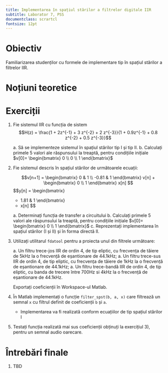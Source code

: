 ```yaml
---
title: Implementarea în spațiul stărilor a filtrelor digitale IIR
subtitle: Laborator 7, PSS
documentclass: scrartcl
fontsize: 12pt
---
```


# Obiectiv

Familiarizarea studenților cu formele de implementare tip în spațiul stărilor
a filtrelor IIR.

# Noțiuni teoretice


# Exerciții

1. Fie sistemul IIR cu funcția de sistem 
	$$H(z) = \frac{1 + 2z^{-1} + 3 z^{-2} + 2 z^{-3}}{1 + 0.9z^{-1} + 0.8 z^{-2} + 0.5 z^{-3}}$$
	
	a. Să se implementeze sistemul în spațiul stărilor tip I și tip II.
    b. Calculați primele 5 valori ale răspunsului la treaptă, pentru condițiile inițiale 
	$v[0]=
	\begin{bmatrix}
	0 \\
	0 \\
	1
	\end{bmatrix}$

2. Fie sistemul descris în spațiul stărilor de următoarele ecuații:

	$$v[n+1] = 
	\begin{bmatrix}
	0     & 1 \\
	-0.81 & 1
	\end{bmatrix}
	v[n] + 
	\begin{bmatrix}
	0 \\
	1
	\end{bmatrix}
	x[n]
	$$
	$$y[n] = 
	\begin{bmatrix}
	- 1.81 & 1 
	\end{bmatrix}
	+ x[n]
	$$

	a. Determinați funcția de transfer a circuitului
	b. Calculați primele 5 valori ale răspunsului la treaptă, pentru condițiile inițiale 
	$v[0]=
	\begin{bmatrix}
	0 \\
	1
	\end{bmatrix}$
	c. Reprezentați implementarea în spațiul stărilor (I și II) și în forma directă II.

	
3. Utilizați utilitarul `fdatool` pentru a proiecta unul din filtrele următoare:
    
    a. Un filtru trece-jos IIR de ordin 4, de tip eliptic, cu frecvența de tăiere de 5kHz la o frecvență de eșantionare de 44.1kHz;
    a. Un filtru trece-sus IIR de ordin 4, de tip eliptic, cu frecvența de tăiere de 1kHz la o frecvență de eșantionare de 44.1kHz;
    a. Un filtru trece-bandă IIR de ordin 4, de tip eliptic, cu banda de trecere între 700Hz si 4kHz la o frecvență de eșantionare de 44.1kHz.
    
    Exportați coeficienții în Workspace-ul Matlab.
	
4. În Matlab implementați o funcție `filter_spst(b, a, x)` care filtrează un semnal `x`
cu filtrul definit de coeficienții `b` și `a`.
    - Implementarea va fi realizată conform ecuațiilor de tip spațiul stărilor I


5. Testați funcția realizată mai sus coeficienții obținuți la exercițiul 3), pentru un semnal audio oarecare.


# Întrebări finale

1. TBD
